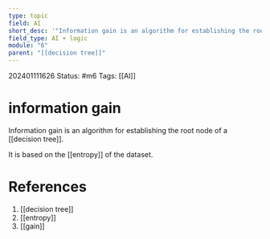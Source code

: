 ```yaml
---
type: topic
field: AI
short_desc: '"Information gain is an algorithm for establishing the root node of a decision tree."'
field_type: AI + logic
module: "6"
parent: "[[decision tree]]"
---
```



202401111626
Status: #m6
Tags: [[AI]]

# information gain

Information gain is an algorithm for establishing the root node of a [[decision tree]].

It is based on the [[entropy]] of the dataset.

# References

1. [[decision tree]]
2. [[entropy]]
3. [[gain]]